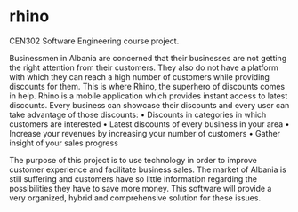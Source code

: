 # rhino
CEN302 Software Engineering course project. 

Businessmen in Albania are concerned that their businesses are not getting the right attention from their customers. They also do not have a platform with which they can reach a high number of customers while providing discounts for them. This is where Rhino, the superhero of discounts comes in help. Rhino is a mobile application which provides instant access to latest discounts. Every business can showcase their discounts and every user can take advantage of those discounts:
•	Discounts in categories in which customers are interested
•	Latest discounts of every business in your area
•	Increase your revenues by increasing your number of customers
•	Gather insight of your sales progress

The purpose of this project is to use technology in order to improve customer experience and facilitate business sales. The market of Albania is still suffering and customers have so little information regarding the possibilities they have to save more money. This software will provide a very organized, hybrid and comprehensive solution for these issues.
